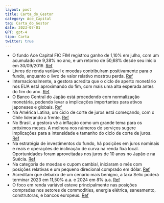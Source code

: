 ```yaml
---
layout: post
title: Carta_do_Gestor
category: Ace_Capital
tag: Carta_do_Gestor
date: 2023-07-01
GPT: gpt-4
tipo: Carta
twitter: true
---
```


- O fundo Ace Capital FIC FIM registrou ganho de 1,10% em julho, com um acumulado de 9,38% no ano, e um retorno de 50,68% desde seu início em 30/09/2019.
<a href="#" onclick="search_on_pdf('O Ace Capital FIC FIM registrou ganho de 1,10% em julho; ganho de 9,38% no acumulado do ano (123% d')">Ref</a>
- Livros de renda variável e moedas contribuíram positivamente para o fundo, enquanto o livro de valor relativo mostrou perda.
<a href="#" onclick="search_on_pdf('CDI+3,34% a.a.); e acumula retorno de 50,68% desde seu início em 30/09/2019 (162% do CDI ou CDI+3,6')">Ref</a>
- Internacionalmente, a gestora acredita que o ciclo de aperto monetário nos EUA está aproximando do fim, com mais uma alta esperada antes do fim do ano.
<a href="#" onclick="search_on_pdf('Internacional  EUA: fim do ciclo se aproximando, mas ainda não chegamos lá. Nos Estados Unidos, o ')">Ref</a>
- O Banco Central do Japão está procedendo com normalização monetária, podendo levar a implicações importantes para ativos japoneses e globais.
<a href="#" onclick="search_on_pdf('resiliência de atividade e persistência de nível de inflação acima da meta.  Japão: mais um passo a')">Ref</a>
- Na América Latina, um ciclo de corte de juros está começando, com o Chile liderando a frente.
<a href="#" onclick="search_on_pdf('América Latina: início do ciclo de corte de juros. O Chile largou na frente. Após 9 meses mantendo ')">Ref</a>
- No Brasil, a gestora vê a inflação como um grande tema para os próximos meses. A melhora nos números de serviços sugere implicações para a intensidade e tamanho do ciclo de corte de juros.
<a href="#" onclick="search_on_pdf('Brasil  Inflação baixa e início do ciclo de corte de juros Acreditamos que a inflação seguirá com')">Ref</a>
- Na estratégia de investimentos do fundo, há posições em juros nominais e reais e operações de inclinação de curva na renda fixa local. Oportunidades foram aproveitadas nos juros de 10 anos no Japão e na Suécia.
<a href="#" onclick="search_on_pdf('teve contribuição apenas marginal (+0,02%), com ganhos na posição tomada em juros no Japão compensa')">Ref</a>
- Na categoria de moedas e cupom cambial, iniciaram o mês com posições relativas e um pequeno direcional comprado em dólar. 
<a href="#" onclick="search_on_pdf('algumas posições relativas, incluindo a posição aplicada na Suécia e tomada em Europa.  Moedas e Cu')">Ref</a>
- Acreditam que debaixo de um cenário mais benigno, a taxa Selic poderá terminar 2023 em 11,50% a.a. e 2024 em 8% a.a.
<a href="#" onclick="search_on_pdf('uma aceleração na velocidade de corte antes do final do ano. Acreditamos na continuidade de um cená')">Ref</a>
- O foco em renda variável esteve principalmente nas posições compradas nos setores de commodities, energia elétrica, saneamento, construtoras, e bancos europeus.
<a href="#" onclick="search_on_pdf('Mantivemos uma pequena posição comprada no mercado local e, na estratégia de valor relativo, contin')">Ref</a>
